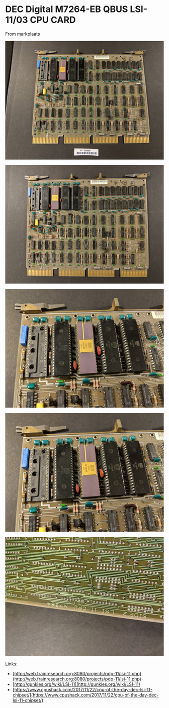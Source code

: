 # DEC Digital M7264-EB QBUS LSI-11/03 CPU CARD

From markplaats

![](./attachments/image-20220218-192017.png)

![](./attachments/image-20220218-192053.png)

![](./attachments/image-20220218-192106.png)

![](./attachments/image-20220218-192117.png)

![](./attachments/image-20220218-192137.png)

Links:

- [http://web.frainresearch.org:8080/projects/pdp-11/lsi-11.php](http://web.frainresearch.org:8080/projects/pdp-11/lsi-11.php)
- [http://gunkies.org/wiki/LSI-11](http://gunkies.org/wiki/LSI-11)
- [https://www.cpushack.com/2017/11/22/cpu-of-the-day-dec-lsi-11-chipset/](https://www.cpushack.com/2017/11/22/cpu-of-the-day-dec-lsi-11-chipset/)